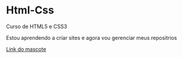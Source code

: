 # Html-Css
 Curso de HTML5 e CSS3

 Estou aprendendo a criar sites e agora vou gerenciar meus repositrios

 <a href="https://wallisonmartins13.github.io/Html-Css/Exercicios/desafio%2010/Pro.html">Link do mascote</a>
 
